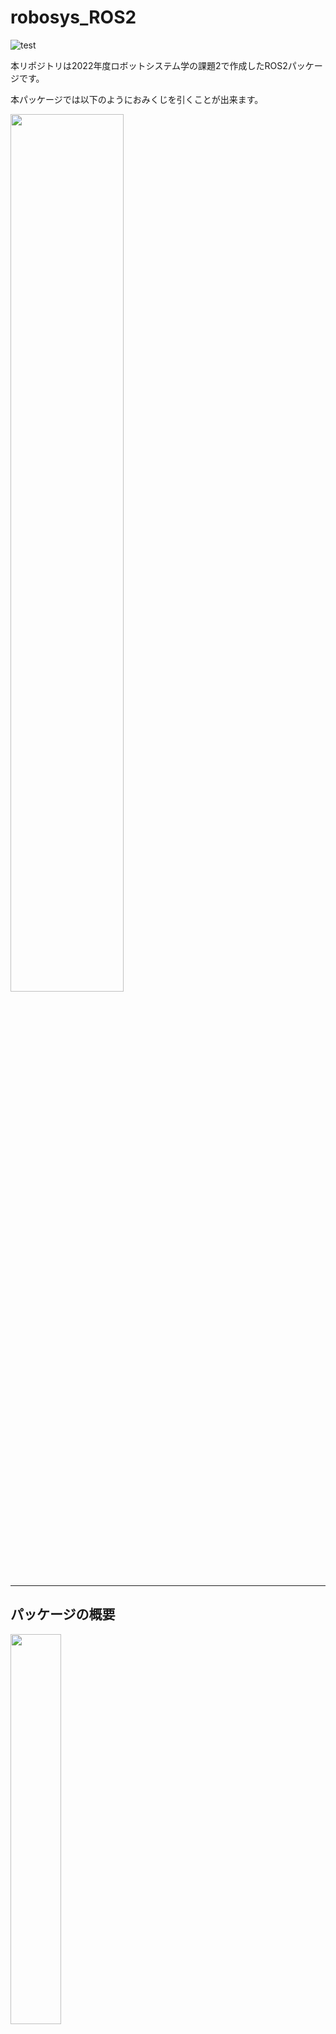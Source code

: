 # robosys_ROS2
![test](https://github.com/Kenzo-Fujisaki/robosys_ROS2/actions/workflows/test.yml/badge.svg)

本リポジトリは2022年度ロボットシステム学の課題2で作成したROS2パッケージです。

本パッケージでは以下のようにおみくじを引くことが出来ます。

<img src = "https://user-images.githubusercontent.com/85381022/210080607-9b6f2ae1-989f-4029-9da9-cf444abd38a4.png" width = "60%">

---

## パッケージの概要


<img src = "https://user-images.githubusercontent.com/85381022/210123489-5712bc3c-f106-4918-a483-27f1c106e08b.png" width = "40%">

* `fortune`: 1-100の間の数をランダム生成
* `result`: `fortune`でランダム生成された数字を受け取り、番号に対応したおみくじを表示
* `/number`
    * `fortune`にてランダム生成される数字を格納し、`result`に格納された数字を渡す。
    * メッセージの型は16ビットの符号付き整数

---

## 実行方法
  ```
  $ ros2 launch robosys_ROS2 omikuji.launch.py
  ```

---

## 動作確認済み環境
* OS: Ubuntu 20.04 LTS, Ubuntu 22.04 LTS
* ROS: foxy, humble

---

## ライセンス

  * このソフトウェアパッケージは，3条項BSDライセンスの下，再頒布および使用が許可されます．
  * このパッケージのコードは，下記のスライド（CC-BY-SA 4.0 by Ryuichi Ueda）のものを，本人の許可を得て自身の著作としたものです．
      * [ryuichiueda/my_slides robosys_2022](https://github.com/ryuichiueda/my_slides/tree/master/robosys_2022)
  * © 2022 Kenzo Fujisaki